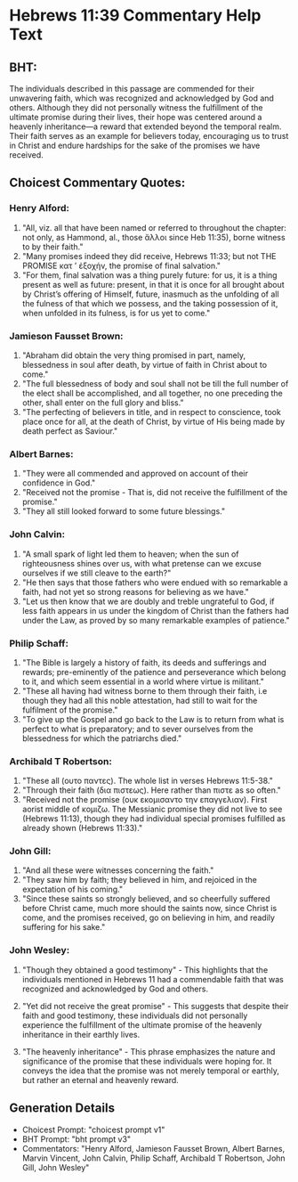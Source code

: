 # Hebrews 11:39 Commentary Help Text

## BHT:
The individuals described in this passage are commended for their unwavering faith, which was recognized and acknowledged by God and others. Although they did not personally witness the fulfillment of the ultimate promise during their lives, their hope was centered around a heavenly inheritance—a reward that extended beyond the temporal realm. Their faith serves as an example for believers today, encouraging us to trust in Christ and endure hardships for the sake of the promises we have received.

## Choicest Commentary Quotes:
### Henry Alford:
1. "All, viz. all that have been named or referred to throughout the chapter: not only, as Hammond, al., those ἄλλοι since Heb 11:35), borne witness to by their faith."
2. "Many promises indeed they did receive, Hebrews 11:33; but not THE PROMISE κατ ʼ ἐξοχήν, the promise of final salvation."
3. "For them, final salvation was a thing purely future: for us, it is a thing present as well as future: present, in that it is once for all brought about by Christ’s offering of Himself, future, inasmuch as the unfolding of all the fulness of that which we possess, and the taking possession of it, when unfolded in its fulness, is for us yet to come."

### Jamieson Fausset Brown:
1. "Abraham did obtain the very thing promised in part, namely, blessedness in soul after death, by virtue of faith in Christ about to come."
2. "The full blessedness of body and soul shall not be till the full number of the elect shall be accomplished, and all together, no one preceding the other, shall enter on the full glory and bliss."
3. "The perfecting of believers in title, and in respect to conscience, took place once for all, at the death of Christ, by virtue of His being made by death perfect as Saviour."

### Albert Barnes:
1. "They were all commended and approved on account of their confidence in God."
2. "Received not the promise - That is, did not receive the fulfillment of the promise."
3. "They all still looked forward to some future blessings."

### John Calvin:
1. "A small spark of light led them to heaven; when the sun of righteousness shines over us, with what pretense can we excuse ourselves if we still cleave to the earth?"
2. "He then says that those fathers who were endued with so remarkable a faith, had not yet so strong reasons for believing as we have."
3. "Let us then know that we are doubly and treble ungrateful to God, if less faith appears in us under the kingdom of Christ than the fathers had under the Law, as proved by so many remarkable examples of patience."

### Philip Schaff:
1. "The Bible is largely a history of faith, its deeds and sufferings and rewards; pre-eminently of the patience and perseverance which belong to it, and which seem essential in a world where virtue is militant."
2. "These all having had witness borne to them through their faith, i.e though they had all this noble attestation, had still to wait for the fulfilment of the promise."
3. "To give up the Gospel and go back to the Law is to return from what is perfect to what is preparatory; and to sever ourselves from the blessedness for which the patriarchs died."

### Archibald T Robertson:
1. "These all (ουτο παντες). The whole list in verses Hebrews 11:5-38."
2. "Through their faith (δια πιστεως). Here rather than πιστε as so often."
3. "Received not the promise (ουκ εκομισαντο την επαγγελιαν). First aorist middle of κομιζω. The Messianic promise they did not live to see (Hebrews 11:13), though they had individual special promises fulfilled as already shown (Hebrews 11:33)."

### John Gill:
1. "And all these were witnesses concerning the faith."
2. "They saw him by faith; they believed in him, and rejoiced in the expectation of his coming."
3. "Since these saints so strongly believed, and so cheerfully suffered before Christ came, much more should the saints now, since Christ is come, and the promises received, go on believing in him, and readily suffering for his sake."

### John Wesley:
1. "Though they obtained a good testimony" - This highlights that the individuals mentioned in Hebrews 11 had a commendable faith that was recognized and acknowledged by God and others. 

2. "Yet did not receive the great promise" - This suggests that despite their faith and good testimony, these individuals did not personally experience the fulfillment of the ultimate promise of the heavenly inheritance in their earthly lives. 

3. "The heavenly inheritance" - This phrase emphasizes the nature and significance of the promise that these individuals were hoping for. It conveys the idea that the promise was not merely temporal or earthly, but rather an eternal and heavenly reward.


## Generation Details
- Choicest Prompt: "choicest prompt v1"
- BHT Prompt: "bht prompt v3"
- Commentators: "Henry Alford, Jamieson Fausset Brown, Albert Barnes, Marvin Vincent, John Calvin, Philip Schaff, Archibald T Robertson, John Gill, John Wesley"
